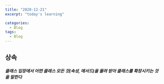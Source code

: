 ```yaml
---
title: "2020-12-21"
excerpt: "today's learning"

categories:
  - Blog
tags:
  - Blog
---
```


## 상속
##### 클래스 입장에서 어떤 클래스 모든 것(속성, 메서드)을 물려 받아 클래스를 확장시키는 것을 말한다


